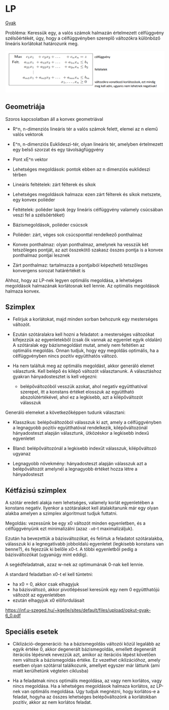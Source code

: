 # LP

[Gyak](https://www.inf.u-szeged.hu/~kgelle/?q=opkuts)

Probléma: Keressük egy, a valós számok halmazán értelmezett célfüggvény szélsőértékét, úgy, hogy a célfüggvényben szereplő változókra különböző lineáris korlátokat határozunk meg.

![](10_lp.png)

## Geometriája

Szoros kapcsolatban áll a konvex geometriával

- R^n, n-dimenziós lineáris tér a valós számok felett, elemei az n elemű valós vektorok
- E^n, n-dimenziós Euklideszi-tér, olyan lineáris tér, amelyben értelmezett egy belső szorzat és egy távolságfüggvény
- Pont xE^n vektor
- Lehetséges megoldások: pontok ebben az n dimenziós euklideszi térben
- Lineáris feltételek: zárt félterek és síkok
- Lehetséges megoldások halmaza: ezen zárt félterek és síkok metszete, egy konvex poliéder
- Feltételek: poliéder lapok (egy lineáris célfüggvény valamely csúcsában veszi fel a szélsőértéket)
- Bázismegoldások, poliéder csúcsok

- Poliéder: zárt, véges sok csúcsponttal rendelkező ponthalmaz
- Konvex ponthalmaz: olyan ponthalmaz, amelynek ha vesszük két tetszőleges pontját, az azt összekötő szakasz összes pontja is a konvex ponthalmaz pontjai lesznek
- Zárt ponthalmaz: tartalmazza a pontjaiból képezhető tetszőleges konvergens sorozat határértékét is

Ahhoz, hogy az LP-nek legyen optimális megoldása, a lehetséges megoldások halmazának korlátosnak kell lennie. Az optimális megoldások halmaza konvex.

## Szimplex

- Felírjuk a korlátokat, majd minden sorban behozunk egy mesterséges változót.

- Ezután szótáralakra kell hozni a feladatot: a mesterséges változókat kifejezzük az egyenletekből (csak ők vannak az egyenlet egyik oldalán) A szótáralak egy bázismegoldást mutat, amely nem feltétlen az optimális megoldás. Onnan tudjuk, hogy egy megoldás optimális, ha a célfüggvényben nincs pozitív együtthatós változó.

- Ha nem találtuk meg az optimális megoldást, akkor generáló elemet választunk. Kell belépő és kilépő változót választanunk. A választáshoz gyakran hányadostesztet is kell végezni:
  - belépőváltozóból vesszük azokat, ahol negatív együtthatóval szerepel, itt a konstans értéket elosszuk az együttható abszolútértékével, ahol ez a legkisebb, azt a kilépőváltozót válasszuk

Generáló elemeket a következőképpen tudunk választani:

- Klasszikus: belépőváltozóból válasszuk ki azt, amely a célfüggvényben a legnagyobb pozitív együtthatóval rendelkezik, kilépőváltozónál hányadosteszt alapján választunk, ütközéskor a legkisebb indexű egyenletet

- Bland: belépőváltozónál a legkisebb indexűt válasszuk, kilépőváltozó ugyanaz

- Legnagyobb növekmény: hányadosteszt alapján válasszuk azt a belépőváltozót amelynél a legnagyobb értéket hozza létre a hányadosteszt

## Kétfázisú szimplex

A szótár eredeti alakja nem lehetséges, valamely korlát egyenletében a konstans negatív. Ilyenkor a szótáralakot kell átalakítanunk már egy olyan alakba amelyen a szimplex algoritmust tudjuk futtatni.

Megoldás: vezessünk be egy x0 változót minden egyenletben, és a célfüggvényünk ezt minimalizálni (azaz `-x0`-t maximalizáljuk).

Ezután ha bevezettük a bázisváltozókat, és felírtuk a feladatot szótáralakba, válasszuk ki a legnegatívabb jobboldalú egyenletet (legkisebb konstans van benne?), és fejezzük ki belőle x0-t. A többi egyenletből pedig a bázisváltozókat (ugyanúgy mint eddig).

A segédfeladatnak, azaz w-nek az optimumának 0-nak kell lennie.

A standard feladatban x0-t el kell tüntetni:

- ha x0 = 0, akkor csak elhagyjuk
- ha bázisváltozó, akkor pivotlépéssel keresünk egy nem 0 együtthatójú változót az egyenletében
- ezután elhagyjuk x0 előfordulásait

https://inf.u-szeged.hu/~kgelle/sites/default/files/upload/opkut-gyak-6_0.pdf

## Speciális esetek

- Ciklizáció-degeneráció: ha a bázismegoldás változói közül legalább az egyik értéke 0, akkor degenerált bázismegoldás, emellett degenerált iterációs lépésnek nevezzük azt, amikor az iterációs lépést követően nem változik a bázismegoldás értéke. Ez vezethet ciklizációhoz, amely esetben olyan szótárral találkozunk, amellyet egyszer már láttunk (ami miatt kerülhetünk végtelen ciklusba)

- Ha a feladatnak nincs optimális megoldása, az vagy nem korlátos, vagy nincs megoldása. Ha a lehetséges megoldások halmaza korlátos, az LP-nek van optimális megoldása. Úgy tudjuk megnézni, hogy korlátos-e a feladat, hogyha az összes lehetséges belépőváltozónk a korlátokban pozitív, akkor az nem korlátos feladat.
